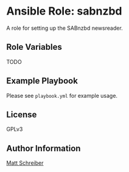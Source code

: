 Ansible Role: sabnzbd
=====================

A role for setting up the SABnzbd newsreader.

Role Variables
--------------

TODO

Example Playbook
----------------

Please see `playbook.yml` for example usage.

License
-------

GPLv3

Author Information
------------------

[Matt Schreiber](https://github.com/BaxterStockman)

